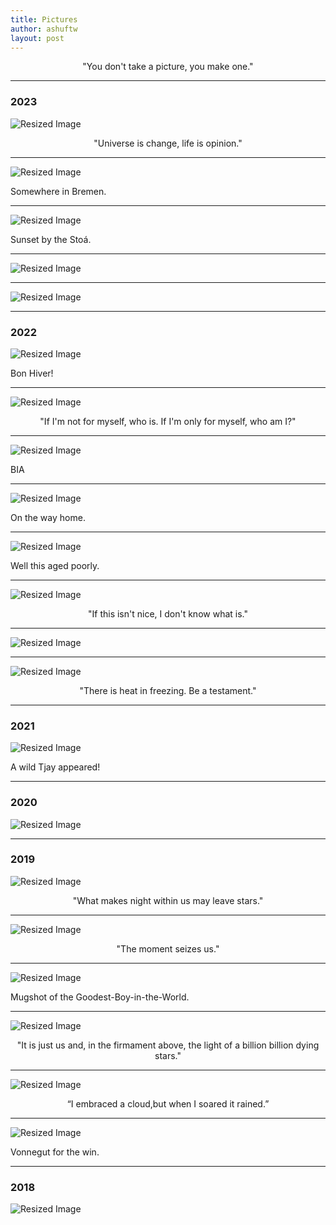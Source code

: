 ```yaml
---
title: Pictures 
author: ashuftw
layout: post
---
```


<p align="center">"You don't take a picture, you make one."</p>

---
### 2023
<img class="resized-image" src="/assets/images/230910.jpeg" alt="Resized Image">

<p align="center">"Universe is change, life is opinion."</p>

---

<img class="resized-image" src="/assets/images/230827.jpeg" alt="Resized Image">

Somewhere in Bremen.

---
<img class="resized-image" src="/assets/images/230313.jpg" alt="Resized Image">

Sunset by the Stoá. 

---

<img class="resized-image" src="/assets/images/230214.jpg" alt="Resized Image">

---

<img class="resized-image" src="/assets/images/230101.jpeg" alt="Resized Image">

---

### 2022

<img class="resized-image" src="/assets/images/221217.jpeg" alt="Resized Image">

Bon Hiver!

---

<img class="resized-image" src="/assets/images/221028.jpeg" alt="Resized Image">

<p align="center">"If I'm not for myself, who is. If I'm only for myself, who am I?"</p>

---
<img class="resized-image" src="/assets/images/220925.jpg" alt="Resized Image">

BIA

---

<img class="resized-image" src="/assets/images/220701.jpeg" alt="Resized Image">

On the way home.

---

<img class="resized-image" src="/assets/images/220411.jpeg" alt="Resized Image">

Well this aged poorly. 

---

<img class="resized-image" src="/assets/images/220327.jpeg" alt="Resized Image">

<p align="center">"If this isn't nice, I don't know what is."</p>

---

<img class="resized-image" src="/assets/images/220327-a.jpeg" alt="Resized Image">

---

<img class="resized-image" src="/assets/images/220327-b.jpeg" alt="Resized Image">

<p align="center">"There is heat in freezing. Be a testament."</p>

---

### 2021
<img class="resized-image" src="/assets/images/210801.jpeg" alt="Resized Image">

A wild Tjay appeared!

---

### 2020

<img class="resized-image" src="/assets/images/201018.jpeg" alt="Resized Image">

---
### 2019

<img class="resized-image" src="/assets/images/191109.jpg" alt="Resized Image">

<p align="center">"What makes night within us may leave stars."</p> 

---

<img class="resized-image" src="/assets/images/191028.jpg" alt="Resized Image">

<p align="center">"The moment seizes us."</p> 

---
<img class="resized-image" src="/assets/images/191004.jpg" alt="Resized Image">

Mugshot of the Goodest-Boy-in-the-World. 

---

<img class="resized-image" src="/assets/images/191002.jpeg" alt="Resized Image">

<p align="center">"It is just us and, in the firmament above, the light of a billion billion dying stars."</p> 

---

<img class="resized-image" src="/assets/images/190924.jpg" alt="Resized Image">
<p align="center">“I embraced a cloud,but when I soared it rained.” </p>

---

<img class="resized-image" src="/assets/images/190324.jpeg" alt="Resized Image">

Vonnegut for the win.

---
### 2018 
<img class="resized-image" src="/assets/images/180428.jpeg" alt="Resized Image">



